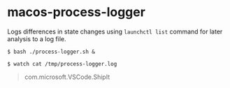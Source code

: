 # macos-process-logger
Logs differences in state changes using `launchctl list` command for later analysis to a log file.

`$ bash ./process-logger.sh &`

`$ watch cat /tmp/process-logger.log`
> com.microsoft.VSCode.ShipIt

